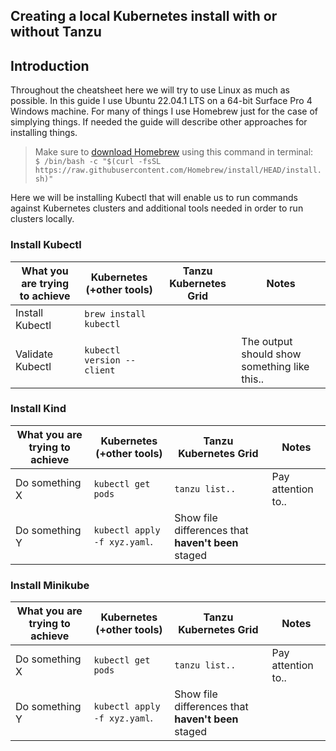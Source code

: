 ## Creating a local Kubernetes install with or without Tanzu

## Introduction
Throughout the cheatsheet here we will try to use Linux as much as possible. In this guide I use Ubuntu 22.04.1 LTS on a 64-bit Surface Pro 4 Windows machine. For many of things I use Homebrew just for the case of simplying things. If needed the guide will describe other approaches for installing things.

> Make sure to [download Homebrew](https://brew.sh/) using this command in terminal:  
> ```$ /bin/bash -c "$(curl -fsSL https://raw.githubusercontent.com/Homebrew/install/HEAD/install.sh)"```

Here we will be installing Kubectl that will enable us to run commands against Kubernetes clusters and additional tools needed in order to run clusters locally.

### Install Kubectl
| What you are trying to achieve | Kubernetes (+other tools) | Tanzu Kubernetes Grid | Notes |
| --- | --- | --- | --- |
| Install Kubectl | `brew install kubectl` |  |  |
| Validate Kubectl | `kubectl version --client` |  | The output should show something like this.. |

### Install Kind
| What you are trying to achieve | Kubernetes (+other tools) | Tanzu Kubernetes Grid | Notes |
| --- | --- | --- | --- |
| Do something X | `kubectl get pods` | `tanzu list..`| Pay attention to.. |
| Do something Y | `kubectl apply -f xyz.yaml`. | Show file differences that **haven't been** staged |

### Install Minikube
| What you are trying to achieve | Kubernetes (+other tools) | Tanzu Kubernetes Grid | Notes |
| --- | --- | --- | --- |
| Do something X | `kubectl get pods` | `tanzu list..`| Pay attention to.. |
| Do something Y | `kubectl apply -f xyz.yaml`. | Show file differences that **haven't been** staged |

